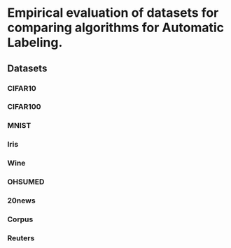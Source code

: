 # Empirical evaluation of datasets for comparing algorithms for Automatic Labeling.

## Datasets

### CIFAR10
### CIFAR100
### MNIST
### Iris
### Wine
### OHSUMED
### 20news
### Corpus
### Reuters


